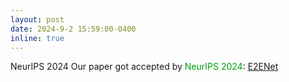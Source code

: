 ```yaml
---
layout: post
date: 2024-9-2 15:59:00-0400
inline: true
---
```


<span class="badge-flag" data-conf="iclr">NeurIPS 2024 </span>    Our paper got accepted by <font color=009f06>NeurIPS 2024</font>: [E2ENet](https://arxiv.org/pdf/2312.04727)

